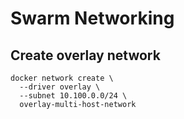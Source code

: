 # Swarm Networking

## Create overlay network
```shell
docker network create \
  --driver overlay \
  --subnet 10.100.0.0/24 \
  overlay-multi-host-network
```
